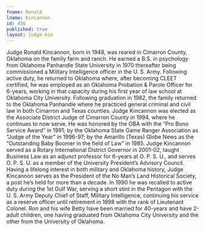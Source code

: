 ```yaml
---
fname: Ronald
lname: Kincannon
id: 456
published: true
layout: judge-bio
---
```

Judge Ronald Kincannon, born in 1948, was reared in Cimarron County, Oklahoma on the family farm and ranch.  He earned a B.S. in psychology from Oklahoma Panhandle State University in 1970 thereafter being commissioned a Military Intelligence officer in the U. S. Army.  Following active duty, he returned to Oklahoma where, after becoming CLEET certified, he was employed as an Oklahoma Probation & Parole Officer for 6-years, working in that capacity during his first year of law school at Oklahoma City University.  Following graduation in 1982, the family returned to the Oklahoma Panhandle where he practiced general criminal and civil law in both Cimarron and Texas counties.  Judge Kincannon was elected as the Associate District Judge of Cimarron County in 1994, where he continues to now serve. He was honored  by the OBA with the “Pro Bono Service Award” in 1991; by the Oklahoma State Game Ranger Association as “Judge of the Year” in 1996-97; by the Amarillo (Texas) Globe News as the “Outstanding Baby Boomer in the field of Law” in 1985.  Judge Kincannon served as a Rotary International District Governor in 2001-02, taught Business Law as an adjunct professor for 6-years at O. P. S. U., and serves O. P. S. U. as a member of the  University President’s Advisory Council.  Having a lifelong interest in both military and Oklahoma history, Judge Kincannon serves as the President of the No Man’s Land Historical Society, a post he’s held for more than a decade.  In 1990 he was recalled to active duty during the 1st Gulf War, serving a short stint in the Pentagon with the U. S. Army Deputy Chief of Staff, Military Intelligence, continuing his service as a reserve officer until retirement in 1998 with the rank of Lieutenant Colonel.  Ron and his wife Betty have been married for 40-years and have 2-adult children, one having graduated from Oklahoma City University and the other from the University of Oklahoma.
